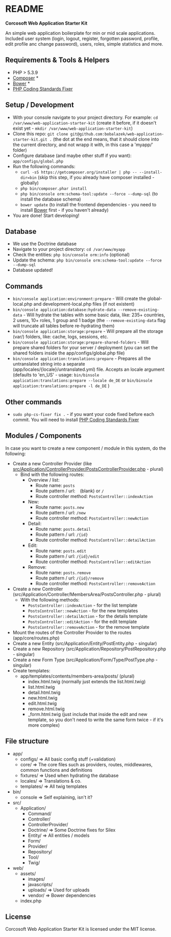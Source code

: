 README
======
**Corcosoft Web Application Starter Kit**

An simple web application boilerplate for min or mid scale applications. Included user system (login, logout, register, forgotten password, profile, edit profile anc change password), users, roles, simple statistics and more.

Requirements & Tools & Helpers
-------------------
* PHP > 5.3.9
* [Composer](https://getcomposer.org/) *
* [Bower](http://bower.io/) *
* [PHP Coding Standards Fixer](http://cs.sensiolabs.org/)

Setup / Development
-------------------
* With your console navigate to your project directory. For example: `cd /var/www/web-application-starter-kit` (create it before, if it doesn't exist yet - `mkdir /var/www/web-application-starter-kit`)
* Clone this repo: `git clone git@github.com:bobalazek/web-application-starter-kit.git .` (the dot at the end means, that it should clone into the current directory, and not wrapp it with, in this case a 'myapp/' folder)
* Configure database (and maybe other stuff if you want): `app/configs/global.php`
* Run the following commands:
    * `curl -sS https://getcomposer.org/installer | php -- --install-dir=bin` (skip this step, if you already have composer installed - globally)
    * `php bin/composer.phar install`
    * `php bin/console orm:schema-tool:update --force --dump-sql` (to install the database schema)
    * `bower update` (to install the frontend dependencies - you need to install [Bower](http://bower.io/) first - if you haven't already)
* You are done! Start developing!

Database
-------------------
* We use the Doctrine database
* Navigate to your project directory: `cd /var/www/myapp`
* Check the entities: `php bin/console orm:info` (optional)
* Update the schema: `php bin/console orm:schema-tool:update --force --dump-sql`
* Database updated!

Commands
--------------------
* `bin/console application:environment:prepare` - Will create the global-local.php and development-local.php files (if not existent)
* `bin/console application:database:hydrate-data --remove-existing-data` - Will hydrate the tables with some basic data, like: 235+ countries, 2 users, 10+ roles, 1 group and 1 badge (the `--remove-existing-data` flag will truncate all tables before re-hydrating them)
* `bin/console application:storage:prepare` - Will prepare all the storage (var/) folders, like: cache, logs, sessions, etc.
* `bin/console application:storage:prepare-shared-folders` - Will prepare shared folders for your server / deployment (you can set the shared folders inside the app/configs/global.php file)
* `bin/console application:translations:prepare` - Prepares all the untranslated string into a separate (app/locales/{locale}/untranslated.yml) file. Accepts an locale argument (defaults to 'en_US' - usage: `bin/binsole application:translations:prepare --locale de_DE` or `bin/binsole application:translations:prepare -l de_DE` )

Other commands
----------------------
* `sudo php-cs-fixer fix .` - if you want your code fixed before each commit. You will need to install [PHP Coding Standards Fixer](http://cs.sensiolabs.org/)

Modules / Components
-------------------
In case you want to create a new component / module in this system, do the following:

* Create a new Controller Provider (like [src/Application/ControllerProvider/PostsControllerProvider.php](https://github.com/bobalazek/web-application-starter-kit/blob/master/src/Application/ControllerProvider/MembersArea/PostsControllerProvider.php) - plural)
    * Bind with the following routes:
        * Overview / list:
            * Route name: `posts`
            * Route pattern / url: ` ` (blank) or `/`
            * Route controller method: `PostsController::indexAction`
        * New:
            * Route name: `posts.new`
            * Route pattern / url: `/new`
            * Route controller method: `PostsController::newAction`
        * Detail:
            * Route name: `posts.detail`
            * Route pattern / url: `/{id}`
            * Route controller method: `PostsController::detailAction`
        * Edit:
            * Route name: `posts.edit`
            * Route pattern / url: `/{id}/edit`
            * Route controller method: `PostsController::editAction`
        * Remove:
            * Route name: `posts.remove`
            * Route pattern / url: `/{id}/remove`
            * Route controller method: `PostsController::removeAction`
* Create a new Controller (src/Application/Controller/MembersArea/PostsController.php - plural)
    * With the following methods:
        * `PostsController::indexAction` - for the list template
        * `PostsController::newAction` - for the new templates
        * `PostsController::detailAction` - for the details template
        * `PostsController::editAction` - for the edit template
        * `PostsController::removeAction` - for the remove template
* Mount the routes of the Controller Provider to the routes (app/core/routes.php)
* Create a new Entity (src/Application/Entity/PostEntity.php - singular)
* Create a new Repository (src/Application/Repository/PostRepository.php - singular)
* Create a new Form Type (src/Application/Form/Type/PostType.php - singular)
* Create templates:
    * app/templates/contents/members-area/posts/ (plural)
    	* index.html.twig (normally just extends the list.html.twig)
        * list.html.twig
        * detail.html.twig
        * new.html.twig
        * edit.html.twig
        * remove.html.twig
        * _form.html.twig (just include that inside the edit and new template, so you don't need to write the same form twice - if it's more complex)

File structure
----------------------
* app/
    * configs/ => All basic config stuff (+validation)
    * core/ => The core files such as providers, routes, middlewares, common functions and definitions
    * fixtures/ => Used when hydrating the database
    * locales/ => Translations & co.
    * templates/ => All twig templates
* bin/
    * console => Self explaining, isn't it?
* src/
    * Application/
        * Command/
        * Controller/
        * ControllerProvider/
        * Doctrine/ => Some Doctrine fixes for Silex
        * Entity/ => All entities / models
        * Form/
        * Provider/
        * Repository/
        * Tool/
        * Twig/
* web/
    * assets/
        * images/
        * javascripts/
        * uploads/ => Used for uploads
        * vendor/ => Bower dependencies
    * index.php

License
----------------------
Corcosoft Web Application Starter Kit is licensed under the MIT license.
